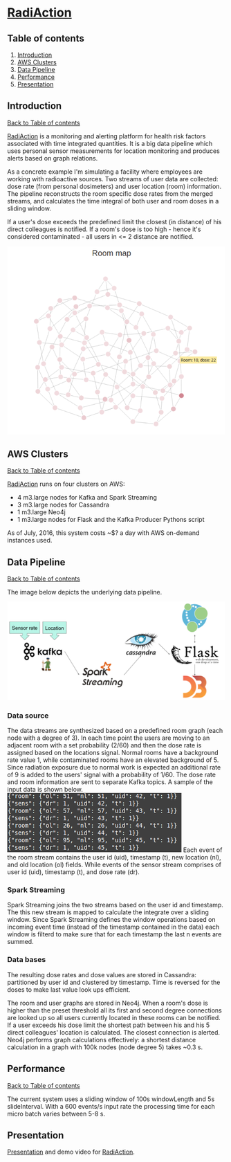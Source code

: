 # [RadiAction](https:/radiaction.site)

## Table of contents
1. [Introduction](README.md#introduction)
2. [AWS Clusters](README.md#aws-clusters) 
3. [Data Pipeline](README.md#data-pipeline)
4. [Performance](README.md#performance)
5. [Presentation](README.md#presentation)


## Introduction 
[Back to Table of contents](README.md#table-of-contents)

[RadiAction](http://radiaction.site) is a monitoring and alerting platform for health risk factors associated with time integrated quantities. It is a big data pipeline which uses personal sensor measurements for location monitoring and produces alerts based on graph relations.

As a concrete example I'm simulating a facility where employees are working with radioactive sources. Two streams of user data are collected: dose rate (from personal dosimeters) and user location (room) information. The pipeline reconstructs the room specific dose rates from the merged streams, and calculates the time integral of both user and room doses in a sliding window. 

If a user's dose exceeds the predefined limit the closest (in distance) of his direct colleagues is notified. If a room's dose is too high - hence it's considered contaminated - all users in <= 2 distance are notified.

![Alt text](app/static/img/room_graph.png?raw=true "Room map")


## AWS Clusters
[Back to Table of contents](README.md#table-of-contents)

[RadiAction](http://radiaction.site) runs on four clusters on AWS:
<ul>
<li>4 m3.large nodes for Kafka and Spark Streaming</li>
<li>3 m3.large nodes for Cassandra </li>
<li>1 m3.large Neo4j</li>
<li>1 m3.large nodes for Flask and the Kafka Producer Pythons script</li>
</ul>
As of July, 2016, this system costs ~$? a day with AWS on-demand instances used.

## Data Pipeline
[Back to Table of contents](README.md#table-of-contents)

The image below depicts the underlying data pipeline.

![Alt text](app/static/img/pipeline.png?raw=true "Pipeline")

### Data source
The data streams are synthesized based on a predefined room graph (each node with a degree of 3). In each time point the users are moving to an adjacent room with a set probability (2/60) and then the dose rate is assigned based on the locations signal. Normal rooms have a background rate value 1, while contaminated rooms have an elevated background of 5. Since radiation exposure due to normal work is expected an additional rate of 9 is added to the users' signal with a probability of 1/60. 
The dose rate and room information are sent to separate Kafka topics. A sample of the input data is shown below. 
![Alt text](app/static/img/input.png?raw=true "Input data")
Each event of the room stream contains the user id (uid), timestamp (t), new location (nl), and old location (ol) fields. While events of the sensor stream comprises of user id (uid), timestamp (t), and dose rate (dr).

### Spark Streaming
Spark Streaming joins the two streams based on the user id and timestamp. The this new stream is mapped to calculate the integrate over a sliding window. Since Spark Streaming defines the window operations based on incoming event time (instead of the timestamp contained in the data) each window is filterd to make sure that for each timestamp the last n events are summed.

### Data bases
The resulting dose rates and dose values are stored in Cassandra: partitioned by user id and clustered by timestamp. Time is reversed for the doses to make last value look ups efficient.

The room and user graphs are stored in Neo4j. When a room's dose is higher than the preset threshold all its first and second degree connections are looked up so all users currently located in these rooms can be notified.
If a user exceeds his dose limit the shortest path between his and his 5 direct colleagues' location is calculated. The closest connection is alerted. Neo4j performs graph calculations effectively: a shortest distance calculation in a graph with 100k nodes (node degree 5) takes ~0.3 s.

## Performance
[Back to Table of contents](README.md#table-of-contents)

The current system uses a sliding window of 100s windowLength and 5s slideInterval. With a 600 events/s input rate the processing time for each micro batch varies between 5-8 s.


## Presentation
[Presentation](https://jlantos.github.io/) and demo video for [RadiAction](http://radiaction.site).
